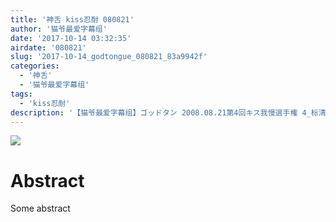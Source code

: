 ```yaml
---
title: '神舌 kiss忍耐 080821'
author: '猫爷最爱字幕组'
date: '2017-10-14 03:32:35'
airdate: '080821'
slug: '2017-10-14_godtongue_080821_83a9942f'
categories: 
  - '神舌'
  - '猫爷最爱字幕组'
tags: 
  - 'kiss忍耐'
description: '【猫爷最爱字幕组】ゴッドタン 2008.08.21第4回キス我慢選手権 4_标清'
---
```


![](https://i.imgur.com/7py3ZRy.jpg)
# Abstract
Some abstract
